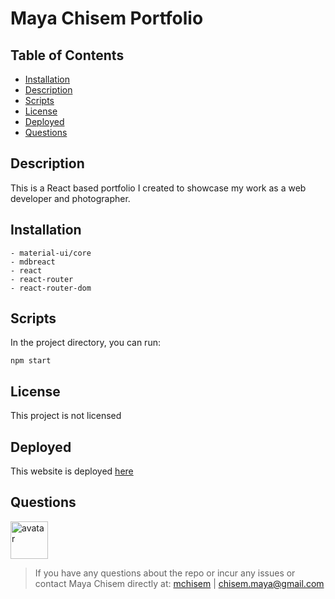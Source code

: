 # Maya Chisem Portfolio

## Table of Contents

* [Installation](#installation)
* [Description](#description)
* [Scripts](#scripts)
* [License](#license)
* [Deployed](#deployed)
* [Questions](#questions)

## Description

This is a React based portfolio I created to showcase my work as a web developer and photographer.

## Installation

    - material-ui/core
    - mdbreact
    - react
    - react-router
    - react-router-dom

## Scripts

In the project directory, you can run:

 `npm start`

## License

This project is not licensed
## Deployed

This website is deployed [here](https://react-webportfolio.herokuapp.com/)

## Questions

<img width="60" src="https://avatars0.githubusercontent.com/u/58449282?v=4&v=4" alt="avatar">

> If you have any questions about the repo or incur any issues or contact Maya Chisem directly at: [mchisem](https://api.github.com/users/mchisem) | [chisem.maya@gmail.com](chisem.maya@gmail.com)

